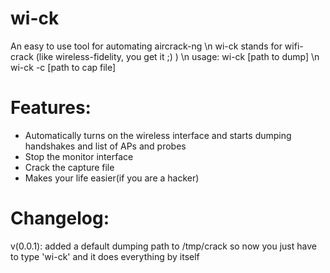 # wi-ck
An easy to use tool for automating aircrack-ng \n
wi-ck stands for wifi-crack (like wireless-fidelity, you get it ;) ) \n
usage: wi-ck [path to dump] \n
       wi-ck -c [path to cap file]
  
# Features:
- Automatically turns on the wireless interface and starts dumping handshakes and list of APs and probes
- Stop the monitor interface
- Crack the capture file
- Makes your life easier(if you are a hacker)

# Changelog:
v(0.0.1): added a default dumping path to /tmp/crack so now you just have to type 'wi-ck' and it does everything by itself
